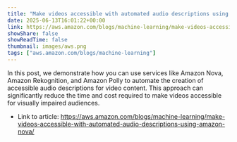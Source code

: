 ```yaml
---
title: "Make videos accessible with automated audio descriptions using Amazon Nova"
date: 2025-06-13T16:01:22+00:00
link: https://aws.amazon.com/blogs/machine-learning/make-videos-accessible-with-automated-audio-descriptions-using-amazon-nova/
showShare: false
showReadTime: false
thumbnail: images/aws.png
tags: ["aws.amazon.com/blogs/machine-learning"]
---
```

In this post, we demonstrate how you can use services like Amazon Nova, Amazon Rekognition, and Amazon Polly to automate the creation of accessible audio descriptions for video content. This approach can significantly reduce the time and cost required to make videos accessible for visually impaired audiences.

- Link to article: https://aws.amazon.com/blogs/machine-learning/make-videos-accessible-with-automated-audio-descriptions-using-amazon-nova/